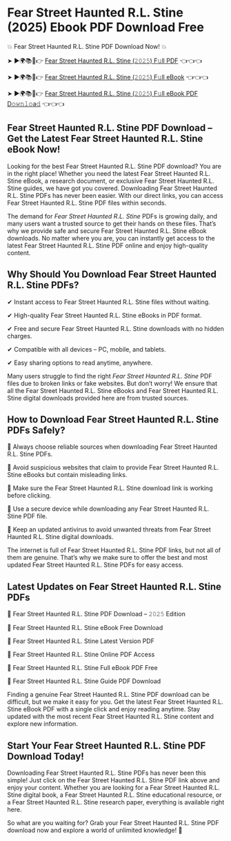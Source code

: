 # Fear Street Haunted R.L. Stine (2025) Ebook PDF Download Free

💥 Fear Street Haunted R.L. Stine PDF Download Now! 💥

➤ ►🌍📚📱👉 [Fear Street Haunted R.L. Stine (𝟸𝟶𝟸𝟻) F𝚞ll PDF](https://getpdf.xyz/fear-street-haunted-r.l.-stine) 👈👈👈


➤ ►🌍📚📱👉 [Fear Street Haunted R.L. Stine (𝟸𝟶𝟸𝟻) F𝚞ll eBook](https://getpdf.xyz/fear-street-haunted-r.l.-stine) 👈👈👈


➤ ►🌍📚📱👉 [Fear Street Haunted R.L. Stine (𝟸𝟶𝟸𝟻) F𝚞ll eBook PDF D𝚘𝚠𝚗𝚕𝚘a𝚍](https://getpdf.xyz/fear-street-haunted-r.l.-stine) 👈👈👈


## Fear Street Haunted R.L. Stine PDF Download – Get the Latest Fear Street Haunted R.L. Stine eBook Now!

Looking for the best Fear Street Haunted R.L. Stine PDF download? You are in the right place! Whether you need the latest Fear Street Haunted R.L. Stine eBook, a research document, or exclusive Fear Street Haunted R.L. Stine guides, we have got you covered. Downloading Fear Street Haunted R.L. Stine PDFs has never been easier. With our direct links, you can access Fear Street Haunted R.L. Stine PDF files within seconds.

The demand for *Fear Street Haunted R.L. Stine* PDFs is growing daily, and many users want a trusted source to get their hands on these files. That’s why we provide safe and secure Fear Street Haunted R.L. Stine eBook downloads. No matter where you are, you can instantly get access to the latest Fear Street Haunted R.L. Stine PDF online and enjoy high-quality content.

## Why Should You Download Fear Street Haunted R.L. Stine PDFs?

✔ Instant access to Fear Street Haunted R.L. Stine files without waiting.

✔ High-quality Fear Street Haunted R.L. Stine eBooks in PDF format.

✔ Free and secure Fear Street Haunted R.L. Stine downloads with no hidden charges.

✔ Compatible with all devices – PC, mobile, and tablets.

✔ Easy sharing options to read anytime, anywhere.

Many users struggle to find the right *Fear Street Haunted R.L. Stine* PDF files due to broken links or fake websites. But don’t worry! We ensure that all the Fear Street Haunted R.L. Stine eBooks and Fear Street Haunted R.L. Stine digital downloads provided here are from trusted sources.

## How to Download Fear Street Haunted R.L. Stine PDFs Safely?

📌 Always choose reliable sources when downloading Fear Street Haunted R.L. Stine PDFs.

📌 Avoid suspicious websites that claim to provide Fear Street Haunted R.L. Stine eBooks but contain misleading links.

📌 Make sure the Fear Street Haunted R.L. Stine download link is working before clicking.

📌 Use a secure device while downloading any Fear Street Haunted R.L. Stine PDF file.

📌 Keep an updated antivirus to avoid unwanted threats from Fear Street Haunted R.L. Stine digital downloads.

The internet is full of Fear Street Haunted R.L. Stine PDF links, but not all of them are genuine. That’s why we make sure to offer the best and most updated Fear Street Haunted R.L. Stine PDFs for easy access.

## Latest Updates on Fear Street Haunted R.L. Stine PDFs

🔹 Fear Street Haunted R.L. Stine PDF Download – 𝟸𝟶𝟸𝟻 Edition

🔹 Fear Street Haunted R.L. Stine eBook Free Download

🔹 Fear Street Haunted R.L. Stine Latest Version PDF

🔹 Fear Street Haunted R.L. Stine Online PDF Access

🔹 Fear Street Haunted R.L. Stine Full eBook PDF Free

🔹 Fear Street Haunted R.L. Stine Guide PDF Download

Finding a genuine Fear Street Haunted R.L. Stine PDF download can be difficult, but we make it easy for you. Get the latest Fear Street Haunted R.L. Stine eBook PDF with a single click and enjoy reading anytime. Stay updated with the most recent Fear Street Haunted R.L. Stine content and explore new information.

## Start Your Fear Street Haunted R.L. Stine PDF Download Today!

Downloading Fear Street Haunted R.L. Stine PDFs has never been this simple! Just click on the Fear Street Haunted R.L. Stine PDF link above and enjoy your content. Whether you are looking for a Fear Street Haunted R.L. Stine digital book, a Fear Street Haunted R.L. Stine educational resource, or a Fear Street Haunted R.L. Stine research paper, everything is available right here.

So what are you waiting for? Grab your Fear Street Haunted R.L. Stine PDF download now and explore a world of unlimited knowledge! 🚀